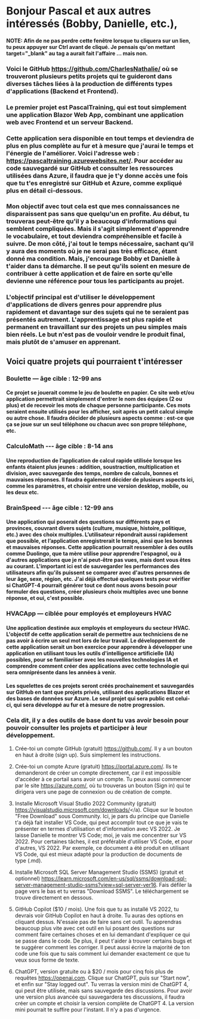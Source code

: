 # Bonjour Pascal et aux autres intéressés (Bobby, Danielle, etc.),

#### NOTE: Afin de ne pas perdre cette fenêtre lorsque tu cliquera sur un lien, tu peux appuyer sur Ctrl avant de cliqué. Je pensais qu'on mettant target="_blank" au tag a aurait fait l'affaire ... mais non.

### Voici le GitHub <a href="https://github.com/CharlesNathalie/" target="_blank">https://github.com/CharlesNathalie/</a> où se trouveront plusieurs petits projets qui te guideront dans diverses tâches liées à la production de différents types d'applications (Backend et Frontend).

### Le premier projet est PascalTraining, qui est tout simplement une application Blazor Web App, combinant une application web avec Frontend et un serveur Backend.

### Cette application sera disponible en tout temps et deviendra de plus en plus complète au fur et à mesure que j'aurai le temps et l'énergie de l'améliorer. Voici l'adresse web : <a href="https://pascaltraining.azurewebsites.net/" target="_blank">https://pascaltraining.azurewebsites.net/</a>. Pour accéder au code sauvegardé sur GitHub et consulter les ressources utilisées dans Azure, il faudra que je t'y donne accès une fois que tu t'es enregistré sur GitHub et Azure, comme expliqué plus en détail ci-dessous.

### Mon objectif avec tout cela est que mes connaissances ne disparaissent pas sans que quelqu'un en profite. Au début, tu trouveras peut-être qu'il y a beaucoup d'informations qui semblent compliquées. Mais il s'agit simplement d'apprendre le vocabulaire, et tout deviendra compréhensible et facile à suivre. De mon côté, j'ai tout le temps nécessaire, sachant qu'il y aura des moments où je ne serai pas très efficace, étant donné ma condition. Mais, j'encourage Bobby et Danielle à t'aider dans ta démarche. Il se peut qu'ils soient en mesure de contribuer à cette application et de faire en sorte qu'elle devienne une référence pour tous les participants au projet.

### L'objectif principal est d'utiliser le développement d'applications de divers genres pour apprendre plus rapidement et davantage sur des sujets qui ne te seraient pas présentés autrement. L'apprentissage est plus rapide et permanent en travaillant sur des projets un peu simples mais bien réels. Le but n'est pas de vouloir vendre le produit final, mais plutôt de s'amuser en apprenant.

## Voici quatre projets qui pourraient t'intéresser

### Boulette — âge cible : 12-99 ans

#### Ce projet se jouerait comme le jeu de boulette en papier. Ce site web et/ou application permettrait simplement d'entrer le nom des équipes (2 ou plus) et de recevoir les mots de chaque personne participante. Ces mots seraient ensuite utilisés pour les afficher, soit après un petit calcul simple ou autre chose. Il faudra décider de plusieurs aspects comme : est-ce que ça se joue sur un seul téléphone ou chacun avec son propre téléphone, etc.

### CalculoMath --- âge cible : 8-14 ans

#### Une reproduction de l’application de calcul rapide utilisée lorsque les enfants étaient plus jeunes : addition, soustraction, multiplication et division, avec sauvegarde des temps, nombre de calculs, bonnes et mauvaises réponses. Il faudra également décider de plusieurs aspects ici, comme les paramètres, et choisir entre une version desktop, mobile, ou les deux etc.

### BrainSpeed --- âge cible : 12-99 ans

#### Une application qui poserait des questions sur différents pays et provinces, couvrant divers sujets (culture, musique, histoire, politique, etc.) avec des choix multiples. L’utilisateur répondrait aussi rapidement que possible, et l’application enregistrerait le temps, ainsi que les bonnes et mauvaises réponses. Cette application pourrait ressembler à des outils comme Duolingo, que ta mère utilise pour apprendre l'espagnol, ou à d'autres applications que je n'ai peut-être pas vues, mais dont vous êtes au courant. L'important ici est de sauvegarder les performances des utilisateurs afin qu'ils puissent se comparer avec d'autres personnes de leur âge, sexe, région, etc. J'ai déjà effectué quelques tests pour vérifier si ChatGPT-4 pourrait générer tout ce dont nous avons besoin pour formuler des questions, créer plusieurs choix multiples avec une bonne réponse, et oui, c'est possible.

### HVACApp — ciblée pour employés et employeurs HVAC

#### Une application destinée aux employés et employeurs du secteur HVAC. L'objectif de cette application serait de permettre aux techniciens de ne pas avoir à écrire un seul mot lors de leur travail. Le développement de cette application serait un bon exercice pour apprendre à développer une application en utilisant tous les outils d'intelligence artificielle (IA) possibles, pour se familiariser avec les nouvelles technologies IA et comprendre comment créer des applications avec cette technologie qui sera omniprésente dans les années à venir.

#### Les squelettes de ces projets seront créés prochainement et sauvegardés sur GitHub en tant que projets privés, utilisant des applications Blazor et des bases de données sur Azure. Le seul projet qui sera public est celui-ci, qui sera développé au fur et à mesure de notre progression.

### Cela dit, il y a des outils de base dont tu vas avoir besoin pour pouvoir consulter les projets et participer à leur développement.

1. Crée-toi un compte GitHub (gratuit) <a href="https://github.com/" target="_blank">https://github.com/</a>. Il y a un bouton en haut à droite (sign up). Suis simplement les instructions.

2. Crée-toi un compte Azure (gratuit) <a href="https://portal.azure.com/" target="_blank">https://portal.azure.com/</a>. Ils te demanderont de créer un compte directement, car il est impossible d'accéder à ce portail sans avoir un compte. Tu peux aussi commencer par le site <a href="https://azure.com/">https://azure.com/</a>, où tu trouveras un bouton (Sign in) qui te dirigera vers une page de connexion ou de création de compte.

3. Installe Microsoft Visual Studio 2022 Community (gratuit) <a href="https://visualstudio.microsoft.com/downloads/" target="_blank">https://visualstudio.microsoft.com/downloads/</a). Clique sur le bouton "Free Download" sous Community. Ici, je pars du principe que Danielle t'a déjà fait installer VS Code, qui peut accomplir tout ce que je vais te présenter en termes d'utilisation et d'information avec VS 2022. Je laisse Danielle te montrer VS Code; moi, je vais me concentrer sur VS 2022. Pour certaines tâches, il est préférable d'utiliser VS Code, et pour d'autres, VS 2022. Par exemple, ce document a été produit en utilisant VS Code, qui est mieux adapté pour la production de documents de type (.md).

4. Installe Microsoft SQL Server Management Studio (SSMS) (gratuit et optionnel) <a href="https://learn.microsoft.com/en-us/sql/ssms/download-sql-server-management-studio-ssms?view=sql-server-ver16" target="_blank">https://learn.microsoft.com/en-us/sql/ssms/download-sql-server-management-studio-ssms?view=sql-server-ver16</a>. Fais défiler la page vers le bas et tu verras "Download SSMS". Le téléchargement se trouve directement en dessous.

5. GitHub Copilot ($10 / mois). Une fois que tu as installé VS 2022, tu devrais voir GitHub Copilot en haut à droite. Tu auras des options en cliquant dessus. N'essaie pas de faire sans cet outil. Tu apprendras beaucoup plus vite avec cet outil en lui posant des questions sur comment faire certaines choses et en lui demandant d'expliquer ce qui se passe dans le code. De plus, il peut t'aider à trouver certains bugs et te suggérer comment les corriger. Il peut aussi écrire la majorité de ton code une fois que tu sais comment lui demander exactement ce que tu veux sous forme de texte.

6. ChatGPT, version gratuite ou à $20 / mois pour cinq fois plus de requêtes <a href="https://openai.com">https://openai.com</a>. Clique sur ChatGPT, puis sur "Start now", et enfin sur "Stay logged out". Tu verras la version mini de ChatGPT 4, qui peut être utilisée, mais sans sauvegarde des discussions. Pour avoir une version plus avancée qui sauvegardera tes discussions, il faudra créer un compte et choisir la version complète de ChatGPT 4. La version mini pourrait te suffire pour l'instant. Il n'y a pas d'urgence.


